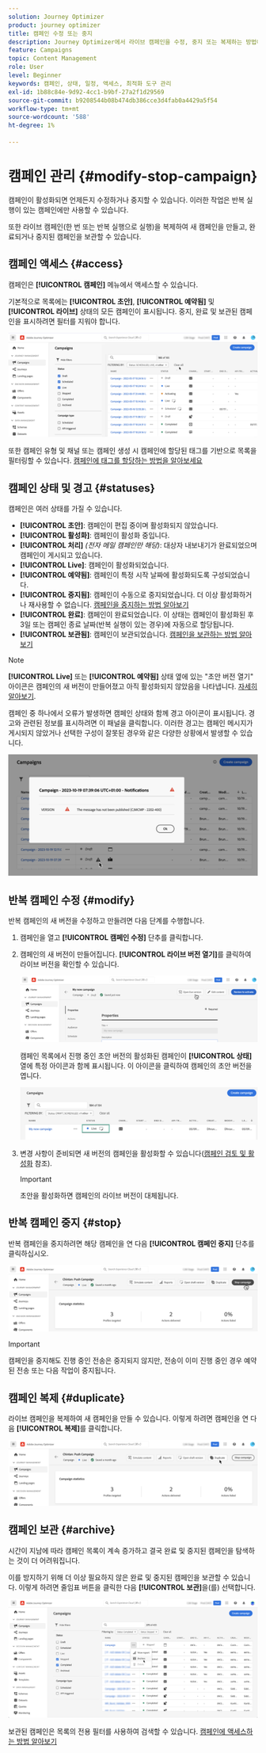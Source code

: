 ```yaml
---
solution: Journey Optimizer
product: journey optimizer
title: 캠페인 수정 또는 중지
description: Journey Optimizer에서 라이브 캠페인을 수정, 중지 또는 복제하는 방법에 대해 알아봅니다
feature: Campaigns
topic: Content Management
role: User
level: Beginner
keywords: 캠페인, 상태, 일정, 액세스, 최적화 도구 관리
exl-id: 1b88c84e-9d92-4cc1-b9bf-27a2f1d29569
source-git-commit: b9208544b08b474db386cce3d4fab0a4429a5f54
workflow-type: tm+mt
source-wordcount: '588'
ht-degree: 1%

---
```


# 캠페인 관리 {#modify-stop-campaign}

캠페인이 활성화되면 언제든지 수정하거나 중지할 수 있습니다. 이러한 작업은 반복 실행이 있는 캠페인에만 사용할 수 있습니다.

또한 라이브 캠페인(한 번 또는 반복 실행으로 실행)을 복제하여 새 캠페인을 만들고, 완료되거나 중지된 캠페인을 보관할 수 있습니다.

## 캠페인 액세스 {#access}

캠페인은 **[!UICONTROL 캠페인]** 메뉴에서 액세스할 수 있습니다.

기본적으로 목록에는 **[!UICONTROL 초안]**, **[!UICONTROL 예약됨]** 및 **[!UICONTROL 라이브]** 상태의 모든 캠페인이 표시됩니다. 중지, 완료 및 보관된 캠페인을 표시하려면 필터를 지워야 합니다.

![](assets/create-campaign-list.png)

또한 캠페인 유형 및 채널 또는 캠페인 생성 시 캠페인에 할당된 태그를 기반으로 목록을 필터링할 수 있습니다. [캠페인에 태그를 할당하는 방법을 알아보세요](create-campaign.md#create)

## 캠페인 상태 및 경고 {#statuses}

캠페인은 여러 상태를 가질 수 있습니다.

* **[!UICONTROL 초안]**: 캠페인이 편집 중이며 활성화되지 않았습니다.
* **[!UICONTROL 활성화]**: 캠페인이 활성화 중입니다.
* **[!UICONTROL 처리]** *(전자 메일 캠페인만 해당)*: 대상자 내보내기가 완료되었으며 캠페인이 게시되고 있습니다.
* **[!UICONTROL Live]**: 캠페인이 활성화되었습니다.
* **[!UICONTROL 예약됨]**: 캠페인이 특정 시작 날짜에 활성화되도록 구성되었습니다.
* **[!UICONTROL 중지됨]**: 캠페인이 수동으로 중지되었습니다. 더 이상 활성화하거나 재사용할 수 없습니다. [캠페인을 중지하는 방법 알아보기](modify-stop-campaign.md#stop)
* **[!UICONTROL 완료]**: 캠페인이 완료되었습니다. 이 상태는 캠페인이 활성화된 후 3일 또는 캠페인 종료 날짜(반복 실행이 있는 경우)에 자동으로 할당됩니다.
* **[!UICONTROL 보관됨]**: 캠페인이 보관되었습니다. [캠페인을 보관하는 방법 알아보기](modify-stop-campaign.md#archive)

>[!NOTE]
>
>**[!UICONTROL Live]** 또는 **[!UICONTROL 예약됨]** 상태 옆에 있는 &quot;초안 버전 열기&quot; 아이콘은 캠페인의 새 버전이 만들어졌고 아직 활성화되지 않았음을 나타냅니다. [자세히 알아보기](modify-stop-campaign.md#modify).

캠페인 중 하나에서 오류가 발생하면 캠페인 상태와 함께 경고 아이콘이 표시됩니다. 경고와 관련된 정보를 표시하려면 이 패널을 클릭합니다. 이러한 경고는 캠페인 메시지가 게시되지 않았거나 선택한 구성이 잘못된 경우와 같은 다양한 상황에서 발생할 수 있습니다.

![](assets/campaign-alerts.png)

## 반복 캠페인 수정 {#modify}

반복 캠페인의 새 버전을 수정하고 만들려면 다음 단계를 수행합니다.

1. 캠페인을 열고 **[!UICONTROL 캠페인 수정]** 단추를 클릭합니다.

1. 캠페인의 새 버전이 만들어집니다. **[!UICONTROL 라이브 버전 열기]**&#x200B;를 클릭하여 라이브 버전을 확인할 수 있습니다.

   ![](assets/create-campaign-draft.png)

   캠페인 목록에서 진행 중인 초안 버전의 활성화된 캠페인이 **[!UICONTROL 상태]** 열에 특정 아이콘과 함께 표시됩니다. 이 아이콘을 클릭하여 캠페인의 초안 버전을 엽니다.

   ![](assets/create-campaign-edit-list.png)

1. 변경 사항이 준비되면 새 버전의 캠페인을 활성화할 수 있습니다([캠페인 검토 및 활성화](create-campaign.md#review-activate) 참조).

   >[!IMPORTANT]
   >
   >초안을 활성화하면 캠페인의 라이브 버전이 대체됩니다.

## 반복 캠페인 중지 {#stop}

반복 캠페인을 중지하려면 해당 캠페인을 연 다음 **[!UICONTROL 캠페인 중지]** 단추를 클릭하십시오.

![](assets/create-campaign-stop.png)

>[!IMPORTANT]
>
>캠페인을 중지해도 진행 중인 전송은 중지되지 않지만, 전송이 이미 진행 중인 경우 예약된 전송 또는 다음 작업이 중지됩니다.

<!-- inbound campaign (inapp): can stop and resume -->

## 캠페인 복제 {#duplicate}

라이브 캠페인을 복제하여 새 캠페인을 만들 수 있습니다. 이렇게 하려면 캠페인을 연 다음 **[!UICONTROL 복제]**&#x200B;를 클릭합니다.

![](assets/create-campaign-duplicate.png)

## 캠페인 보관 {#archive}

시간이 지남에 따라 캠페인 목록이 계속 증가하고 결국 완료 및 중지된 캠페인을 탐색하는 것이 더 어려워집니다.

이를 방지하기 위해 더 이상 필요하지 않은 완료 및 중지된 캠페인을 보관할 수 있습니다. 이렇게 하려면 줄임표 버튼을 클릭한 다음 **[!UICONTROL 보관]**&#x200B;을(를) 선택합니다.

![](assets/create-campaign-archive.png)

보관된 캠페인은 목록의 전용 필터를 사용하여 검색할 수 있습니다. [캠페인에 액세스하는 방법 알아보기](get-started-with-campaigns.md#access)
